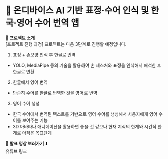 # 🚀 온디바이스 AI 기반 표정·수어 인식 및 한국·영어 수어 번역 앱

📌 **프로젝트 소개**  
[프로젝트 진행 과정]
프로젝트는 다음 3단계로 진행할 예정입니다.

1. 표정 + 손모양 인식 후 한글로 번역
- YOLO, MediaPipe 등의 기술을 활용하여 손 제스처와 표정을 인식해서 해석한 후 한글로 변환

2. 한글에서 영어 번역
- 단순히 수어를 한글로 번역한 것을 영어로 번역

3. 영어 수어 생성
- 한국 수어에서 번역된 텍스트를 기반으로 영어 수어를 생성해서 사용자에게 영어 수어를 보여주는 기능
- 3D 아바타나 애니메이션을 활용하면 좋을 것 같으나 현재 지식의 한계와 시간적 한계로 아직은 목표단계

🎥 **발표 영상 보러가기** ⬇️  
유튜브 링크
